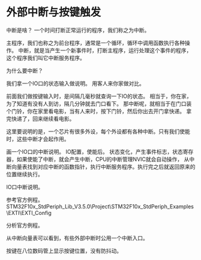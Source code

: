 # 外部中断与按键触发

中断是啥？
一个时间打断正常运行的程序，我们称之为中断。

主程序，我们也称之为前台程序，通常是一个循环，循环中调用函数执行各种操作。
中断，就是当产生一个新事件时，打断主程序，运行处理这个事件的程序，这个程序我们叫它中断服务程序。

为什么要中断？

我们拿一个IO口的状态输入做说明。
用客人来你家做对比。

前面我们做按键输入时，是间隔几毫秒就查询一下IO的状态。
相当于，你在家，为了知道有没有人到访，隔几分钟就去门口看下。
那中断呢，就相当于在门口装个门铃，你在家里看电影，当有人来时，按下门铃，然后你出去开门拿快递。
拿完快递了，回来继续看电影。

这里要说明的是，一个芯片有很多外设，每个外设都有各种中断。只有我们使能时，这些中断才会起作用。

画一个IO口的中断说明。
IO配置，使能后。
状态变化，产生事件标志，状态寄存器，如果使能了中断，就会产生中断，CPU的中断管理NVIC就会自动操作，
从中断向量表找到对应中断的函数指针，执行中断服务程序。执行完之后就返回原来的位置继续执行。


IO口中断说明。

参考官方例程。STM32F10x_StdPeriph_Lib_V3.5.0\Project\STM32F10x_StdPeriph_Examples\EXTI\EXTI_Config

分析官方例程。


从中断向量表可以看到，有些外部中断时公用一个中断入口。


按键在八位数码管上显示按键位置，没有防抖动。



